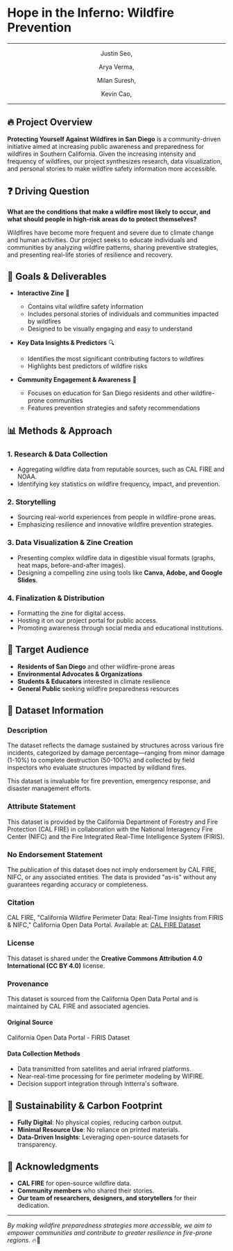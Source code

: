 # Hope in the Inferno: Wildfire Prevention

---
<p align="center">
Justin Seo,
</p>

<p align="center">
Arya Verma,
</p>

<p align="center">
Milan Suresh,
</p>

<p align="center">
Kevin Cao,
</p>


---

## 🔥 Project Overview

**Protecting Yourself Against Wildfires in San Diego** is a community-driven initiative aimed at increasing public awareness and preparedness for wildfires in Southern California. Given the increasing intensity and frequency of wildfires, our project synthesizes research, data visualization, and personal stories to make wildfire safety information more accessible. 

## ❓ Driving Question

**What are the conditions that make a wildfire most likely to occur, and what should people in high-risk areas do to protect themselves?**

Wildfires have become more frequent and severe due to climate change and human activities. Our project seeks to educate individuals and communities by analyzing wildfire patterns, sharing preventive strategies, and presenting real-life stories of resilience and recovery.

## 🎯 Goals & Deliverables

- **Interactive Zine** 📖
  - Contains vital wildfire safety information
  - Includes personal stories of individuals and communities impacted by wildfires
  - Designed to be visually engaging and easy to understand

- **Key Data Insights & Predictors** 🔍
  - Identifies the most significant contributing factors to wildfires
  - Highlights best predictors of wildfire risks
  
- **Community Engagement & Awareness** 🏡
  - Focuses on education for San Diego residents and other wildfire-prone communities
  - Features prevention strategies and safety recommendations

## 📊 Methods & Approach

### **1. Research & Data Collection**
- Aggregating wildfire data from reputable sources, such as CAL FIRE and NOAA.
- Identifying key statistics on wildfire frequency, impact, and prevention.

### **2. Storytelling**
- Sourcing real-world experiences from people in wildfire-prone areas.
- Emphasizing resilience and innovative wildfire prevention strategies.

### **3. Data Visualization & Zine Creation**
- Presenting complex wildfire data in digestible visual formats (graphs, heat maps, before-and-after images).
- Designing a compelling zine using tools like **Canva, Adobe, and Google Slides**.

### **4. Finalization & Distribution**
- Formatting the zine for digital access.
- Hosting it on our project portal for public access.
- Promoting awareness through social media and educational institutions.

## 🎯 Target Audience
- **Residents of San Diego** and other wildfire-prone areas
- **Environmental Advocates & Organizations**
- **Students & Educators** interested in climate resilience
- **General Public** seeking wildfire preparedness resources

## 💾 Dataset Information
### **Description**
The dataset reflects the damage sustained by structures across various fire incidents, categorized by damage percentage—ranging from minor damage (1-10%) to complete destruction (50-100%) and collected by field inspectors who evaluate structures impacted by wildland fires.

This dataset is invaluable for fire prevention, emergency response, and disaster management efforts.

### **Attribute Statement**
This dataset is provided by the California Department of Forestry and Fire Protection (CAL FIRE) in collaboration with the National Interagency Fire Center (NIFC) and the Fire Integrated Real-Time Intelligence System (FIRIS).

### **No Endorsement Statement**
The publication of this dataset does not imply endorsement by CAL FIRE, NIFC, or any associated entities. The data is provided "as-is" without any guarantees regarding accuracy or completeness.

### **Citation**
CAL FIRE, "California Wildfire Perimeter Data: Real-Time Insights from FIRIS & NIFC," California Open Data Portal. Available at: [CAL FIRE Dataset](https://gis.data.cnra.ca.gov/datasets/CALFIRE-Forestry::ca-perimeters-nifc-firis-public-view)

### **License**
This dataset is shared under the **Creative Commons Attribution 4.0 International (CC BY 4.0)** license.

### **Provenance**
This dataset is sourced from the California Open Data Portal and is maintained by CAL FIRE and associated agencies.

#### **Original Source**
California Open Data Portal - FIRIS Dataset

#### **Data Collection Methods**
- Data transmitted from satellites and aerial infrared platforms.
- Near-real-time processing for fire perimeter modeling by WIFIRE.
- Decision support integration through Intterra's software.

## 🌱 Sustainability & Carbon Footprint
- **Fully Digital**: No physical copies, reducing carbon output.
- **Minimal Resource Use**: No reliance on printed materials.
- **Data-Driven Insights**: Leveraging open-source datasets for transparency.

## 📌 Acknowledgments
- **CAL FIRE** for open-source wildfire data.
- **Community members** who shared their stories.
- **Our team of researchers, designers, and storytellers** for their dedication.

---

_By making wildfire preparedness strategies more accessible, we aim to empower communities and contribute to greater resilience in fire-prone regions._ 🔥🌿
